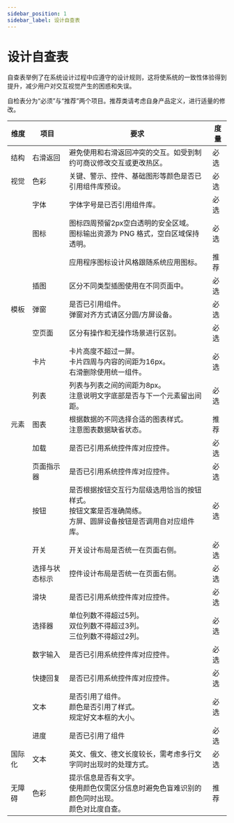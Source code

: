 ```yaml
---
sidebar_position: 1
sidebar_label: 设计自查表
---
```


# 设计自查表

自查表举例了在系统设计过程中应遵守的设计规则，这将使系统的一致性体验得到提升，减少用户对交互视觉产生的困惑和失误。

自检表分为“必须”与“推荐”两个项目。推荐类请考虑自身产品定义，进行适量的修改。

| **维度** | **项目**       | **要求**                                                     | **度量** |
| -------- | -------------- | ------------------------------------------------------------ | -------- |
| 结构     | 右滑返回       | 避免使用和右滑返回冲突的交互。如受到制约可商议修改交互或更改热区。 | 必选     |
| 视觉     | 色彩           | 关键、警示、控件、基础图形等颜色是否已引用组件库预设。       | 必选     |
|          | 字体           | 字体字号是已否引用组件库。                                   | 必选     |
|          | 图标           | 图标四周预留2px空白透明的安全区域。<br/>图标输出资源为 PNG 格式，空白区域保持透明。 | 必选     |
|          |                | 应用程序图标设计风格跟随系统应用图标。                       | 推荐     |
|          | 插图           | 区分不同类型插图使用在不同页面中。                           | 必选     |
| 模板     | 弹窗           | 是否已引用组件。<br/>弹窗对齐方式请区分圆/方屏设备。             | 必选     |
|          | 空页面         | 区分有操作和无操作场景进行区别。                             | 必选     |
|          | 卡片           | 卡片高度不超过一屏。<br/>卡片四周与内容的间距为16px。<br/>右滑删除使用统一组件。 | 必选     |
|          | 列表           | 列表与列表之间的间距为8px。<br/>注意说明文字底部是否与下一个元素留出间距。 | 必选     |
| 元素     | 图表           | 根据数据的不同选择合适的图表样式。<br/>注意图表数据缺省状态。    | 推荐     |
|          | 加载           | 是否已引用系统控件库对应控件。                               | 必选     |
|          | 页面指示器     | 是否已引用系统控件库对应控件。                               | 必选     |
|          | 按钮           | 是否根据按钮交互行为层级选用恰当的按钮样式。<br/>按钮文案是否准确简练。<br/>方屏、圆屏设备按钮是否调用自对应组件库。 | 必选     |
|          | 开关           | 开关设计布局是否统一在页面右侧。                             | 必选     |
|          | 选择与状态标示 | 控件设计布局是否统一在页面右侧。                             | 必选     |
|          | 滑块           | 是否已引用系统控件库对应控件。                               | 必选     |
|          | 选择器         | 单位列数不得超过5列。<br/>双位列数不得超过3列。<br/>三位列数不得超过2列。 | 必选     |
|          | 数字输入       | 是否已引用系统控件库对应控件。                               | 必选     |
|          | 快捷回复       | 是否已引用系统控件库对应控件。                               | 必选     |
|          | 文本           | 是否引用了组件。<br/>颜色是否引用了样式。<br/>规定好文本框的大小。   | 必选     |
|          | 进度           | 是否已引用了组件                                             | 必选     |
| 国际化   | 文本           | 英文、俄文、德文长度较长，需考虑多行文字同时出现时的处理方式。 | 必选     |
| 无障碍   | 色彩           | 提示信息是否有文字。<br/>使用颜色仅需区分信息时避免色盲难识别的颜色同时出现。<br/>颜色对比度自查。 | 推荐     |